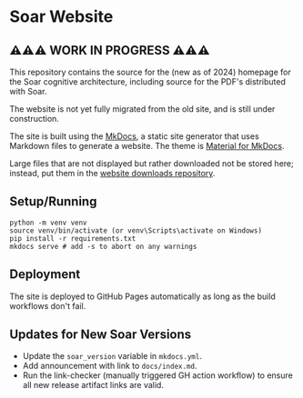 # Soar Website

## ⚠️⚠️⚠️ WORK IN PROGRESS ⚠️⚠️⚠️

This repository contains the source for the (new as of 2024) homepage for the
Soar cognitive architecture, including source for the PDF's distributed with Soar.

The website is not yet fully migrated from the old site, and is still under construction.

The site is built using the [MkDocs](https://www.mkdocs.org/), a static site
generator that uses Markdown files to generate a website. The theme is
[Material for MkDocs](https://squidfunk.github.io/mkdocs-material/).

Large files that are not displayed but rather downloaded not be stored here;
instead, put them in the [website downloads repository](https://github.com/SoarGroup/website-downloads).

## Setup/Running

```shell
python -m venv venv
source venv/bin/activate (or venv\Scripts\activate on Windows)
pip install -r requirements.txt
mkdocs serve # add -s to abort on any warnings
```

## Deployment

The site is deployed to GitHub Pages automatically as long as the build workflows
don't fail.

## Updates for New Soar Versions

*   Update the `soar_version` variable in `mkdocs.yml`.
*   Add announcement with link to `docs/index.md`.
*   Run the link-checker (manually triggered GH action workflow) to ensure all
    new release artifact links are valid.
